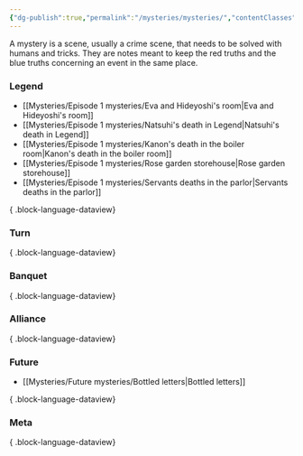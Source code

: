 ```yaml
---
{"dg-publish":true,"permalink":"/mysteries/mysteries/","contentClasses":"center-headings red-truth red-links blue-truth","created":"2025-03-17T18:18:55.018+01:00","updated":"2025-03-31T19:00:51.200+02:00"}
---
```


A mystery is a scene, usually a crime scene, that needs to be solved with humans  and tricks.
They are notes meant to keep the red truths and the blue truths concerning an event in the same place.

### Legend

- [[Mysteries/Episode 1 mysteries/Eva and Hideyoshi's room\|Eva and Hideyoshi's room]]
- [[Mysteries/Episode 1 mysteries/Natsuhi's death in Legend\|Natsuhi's death in Legend]]
- [[Mysteries/Episode 1 mysteries/Kanon's death in the boiler room\|Kanon's death in the boiler room]]
- [[Mysteries/Episode 1 mysteries/Rose garden storehouse\|Rose garden storehouse]]
- [[Mysteries/Episode 1 mysteries/Servants deaths in the parlor\|Servants deaths in the parlor]]

{ .block-language-dataview}

### Turn

{ .block-language-dataview}
### Banquet

{ .block-language-dataview}
### Alliance

{ .block-language-dataview}

### Future
- [[Mysteries/Future mysteries/Bottled letters\|Bottled letters]]

{ .block-language-dataview}

### Meta

{ .block-language-dataview}
